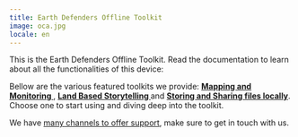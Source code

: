 ```yaml
---
title: Earth Defenders Offline Toolkit
image: oca.jpg
locale: en
---
```


This is the Earth Defenders Offline Toolkit. Read the documentation to learn about all the functionalities of this device:

<app-button localUrl=":8086/all/https://docs.earthdefenderstoolkit.com/" text="Read documentation"></app-button>

Bellow are the various featured toolkits we provide: **[Mapping and Monitoring
](/mapping-and-monitoring)**, **[Land Based Storytelling
](/geo-storytelling)** and **[Storing and Sharing files locally](/storing-sharing)**. Choose one to start using and diving deep into the toolkit.

We have [many channels to offer support](#support-and-contributing), make sure to get in touch with us.
